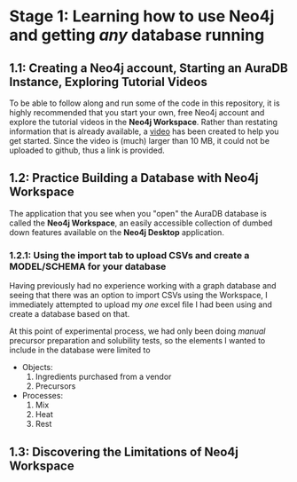 # Stage 1: Learning how to use Neo4j and getting _any_ database running
## 1.1: Creating a Neo4j account, Starting an AuraDB Instance, Exploring Tutorial Videos
To be able to follow along and run some of the code in this repository, it is highly recommended that you start your own, free Neo4j account and explore the tutorial videos in the **Neo4j Workspace**.  Rather than restating information that is already available, a [video](https://www.dropbox.com/scl/fi/vrilgctb5i738j1swkg98/StartingNeo4j.mov?rlkey=9o3db4bwy757o5k6hu76n5pbd&dl=0) has been created to help you get started. Since the video is (much) larger than 10 MB, it could not be uploaded to github, thus a link is provided.

## 1.2: Practice Building a Database with Neo4j Workspace
The application that you see when you "open" the AuraDB database is called the **Neo4j Workspace**, an easily accessible collection of dumbed down features available on the **Neo4j Desktop** application.

### 1.2.1: Using the import tab to upload CSVs and create a MODEL/SCHEMA for your database
Having previously had no experience working with a graph database and seeing that there was an option to import CSVs using the Workspace, I immediately attempted to upload my _one_ excel file I had been using and create a database based on that.

At this point of experimental process, we had only been doing _manual_ precursor preparation and solubility tests, so the elements I wanted to include in the database were limited to
* Objects:
  1. Ingredients purchased from a vendor
  2. Precursors
* Processes:
  1. Mix
  2. Heat
  3. Rest

## 1.3: Discovering the Limitations of Neo4j Workspace
